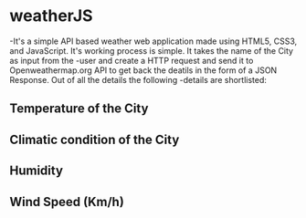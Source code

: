 # weatherJS
-It's a simple API based weather web application made using HTML5, CSS3, and JavaScript. It's working process is simple. It takes the name of the City as input from the -user and create a HTTP request and send it to Openweathermap.org API to get back the deatils in the form of a JSON Response. Out of all the details the following -details are shortlisted:


## Temperature of the City

## Climatic condition of the City

## Humidity

## Wind Speed (Km/h)
